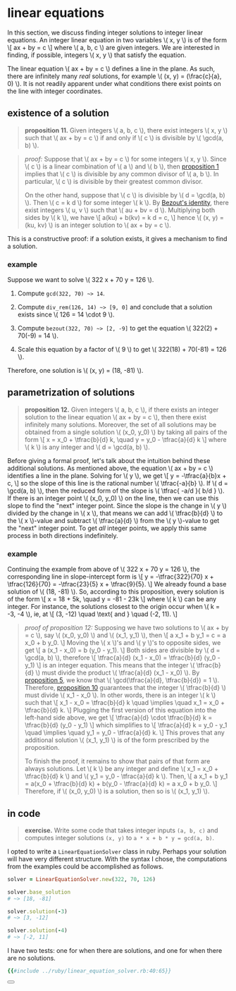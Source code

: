 # linear equations

In this section, we discuss finding integer solutions to integer linear
equations.  An integer linear equation in two variables \\( x, y \\) is of the
form
\\[ ax + by = c \\]
where \\( a, b, c \\) are given integers.  We are interested in finding, if possible,
integers \\( x, y \\) that satisfy the equation.

The linear equation \\( ax + by = c \\) defines a line in the plane.  As such,
there are infinitely many *real* solutions, for example
\\( (x, y) = (\frac{c}{a}, 0) \\).  It is not readily apparent under what
conditions there exist points on the line with integer coordinates.

## existence of a solution

<span id="linear-equation-solution-existence" />

> **proposition 11.**
> Given integers \\( a, b, c \\), there exist integers \\( x, y \\) such that
> \\( ax + by = c \\) if and only if \\( c \\) is divisible by
> \\( \gcd(a, b) \\).

> *proof:*
> Suppose that \\( ax + by = c \\) for some integers \\( x, y \\).  Since
> \\( c \\) is a linear combination of \\( a \\) and \\( b \\), then
> [proposition 1](divisibility.html#linear-combination) implies that
> \\( c \\) is divisible by any common divisor of \\( a, b \\).  In particular,
> \\( c \\) is divisible by their greatest common divisor.
>
> On the other hand, suppose that \\( c \\) is divisible by
> \\( d = \gcd(a, b) \\).  Then \\( c = k d \\) for some integer
> \\( k \\).  By [Bezout's identity](bezouts_identity.html), there exist
> integers \\( u, v \\) such that \\( au + bv = d \\).  Multiplying
> both sides by \\( k \\), we have
> \\[ a(ku) + b(kv) = k d = c, \\]
> hence \\( (x, y) = (ku, kv) \\) is an integer solution to
> \\( ax + by = c \\).

This is a constructive proof: if a solution exists, it gives a mechanism to
find a solution.

### example

Suppose we want to solve \\( 322 x + 70 y = 126 \\).
1. Compute `gcd(322, 70) ~> 14`.

2. Compute `div_rem(126, 14) ~> [9, 0]` and conclude that a solution exists
   since \\( 126 = 14 \cdot 9 \\).

3. Compute `bezout(322, 70) ~> [2, -9]` to get the equation
   \\( 322(2) + 70(-9) = 14 \\).

4. Scale this equation by a factor of \\( 9 \\) to get
   \\( 322(18) + 70(-81) = 126 \\).

Therefore, one solution is \\( (x, y) = (18, -81) \\).

## parametrization of solutions

<span id="linear-equation-solutions-parametrization">

> **proposition 12.**
> Given integers \\( a, b, c \\), if there exists an integer solution to the
> linear equation \\( ax + by = c \\), then there exist infinitely many
> solutions.  Moreover, the set of all solutions may be obtained from a single
> solution \\( (x_0, y_0) \\) by taking all pairs of the form
> \\[ x = x_0 + \tfrac{b}{d} k, \quad y = y_0 - \tfrac{a}{d} k \\]
> where \\( k \\) is any integer and \\( d = \gcd(a, b) \\).

Before giving a formal proof, let's talk about the intuition behind these
additional solutions.  As mentioned above, the equation \\( ax + by = c \\)
identifies a line in the plane.  Solving for \\( y \\), we get
\\[ y = -\tfrac{a}{b}x + c, \\]
so the slope of this line is the rational number \\( \tfrac{-a}{b} \\).  If
\\( d = \gcd(a, b) \\), then the reduced form of the slope is
\\( \tfrac{ -a/d }{ b/d } \\).  If there is an integer point
\\( (x_0, y_0) \\) on the line, then we can use this slope to find the "next"
integer point.  Since the slope is the change in \\( y \\) divided by the
change in \\( x \\), that means we can add \\( \tfrac{b}{d} \\) to the
\\( x \\)-value and subtract \\( \tfrac{a}{d} \\) from the \\( y \\)-value to
get the "next" integer point.  To get *all* integer points, we apply this same
process in both directions indefinitely.

### example

Continuing the example from above of \\( 322 x + 70 y = 126 \\), the
corresponding line in slope-intercept form is
\\[ y = -\tfrac{322}{70} x + \tfrac{126}{70} = -\tfrac{23}{5} x + \tfrac{9}{5}. \\]
We already found a base solution of \\( (18, -81) \\).  So, according to this
proposition, every solution is of the form
\\[ x = 18 + 5k, \quad y = -81 - 23k \\]
where \\( k \\) can be any integer.  For instance, the solutions closest
to the origin occur when \\( k = -3, -4 \\), ie, at
\\[ (3, -12) \quad \text{ and } \quad (-2, 11). \\]

<div class="chart-container" style="position: relative;">
  <canvas id="linear-graph"></canvas>
</div>

<script>
  const gridColor = "#444";
  const pointColor = "#aa5325";
  const label = "integer points";
  const labels = [-7, -2, 3, 8, 13, 18, 23];
  const data = labels.map(x => (-23 * x + 9) / 5);
  const yTicks = { beginAtZero: false, stepSize: 20, suggestedMin: -110, suggestedMax: 30 };
  const xTicks = { stepSize: 5 };
  const gridLines = { color: gridColor, zeroLineColor: gridColor };
  const datasetOptions = {
    borderColor: "#007999",
    pointBackgroundColor: pointColor,
    pointBorderColor: pointColor,
    fill: false
  };
  let ctx = document.getElementById("linear-graph");
  let linearGraph = new Chart(ctx, {
    type: 'line',
    data: {
      labels,
      datasets: [{ label, data, ...datasetOptions }],
    },
    options: {
      scales: {
        yAxes: [{ gridLines, ticks: yTicks }],
        xAxes: [{ gridLines, ticks: xTicks }],
      }
    },
  });
</script>

> *proof of proposition 12:*
> Supposing we have two solutions to \\( ax + by = c \\), say \\( (x_0, y_0) \\)
> and \\( (x_1, y_1) \\), then
> \\[ a x_1 + b y_1 = c = a x_0 + b y_0. \\]
> Moving the \\( x \\)'s and \\( y \\)'s to opposite sides, we get
> \\[ a (x_1 - x_0) = b (y_0 - y_1). \\]
> Both sides are divisible by \\( d = \gcd(a, b) \\), therefore
> \\[ \tfrac{a}{d} (x_1 - x_0) = \tfrac{b}{d} (y_0 - y_1) \\]
> is an integer equation.  This means that the integer \\( \tfrac{b}{d} \\)
> must divide the product \\( \tfrac{a}{d} (x_1 - x_0) \\).  By
> [proposition 5](greatest_common_divisor.html#gcd-property),
> we know that \\( \gcd(\tfrac{a}{d}, \tfrac{b}{d}) = 1 \\).  Therefore,
> [proposition 10](bezouts_identity.html#divides-product-but-prime-to-first)
> guarantees that the integer \\( \tfrac{b}{d} \\) must divide \\( x_1 - x_0 \\).  In
> other words, there is an integer \\( k \\) such that
> \\[
>     x_1 - x_0 = \tfrac{b}{d} k
>       \quad \implies \quad
>     x_1 = x_0 + \tfrac{b}{d} k.
> \\]
> Plugging the first version of this equation into the left-hand side above, we
> get
> \\[ \tfrac{a}{d} \cdot \tfrac{b}{d} k = \tfrac{b}{d} (y_0 - y_1) \\]
> which simplifies to
> \\[
>     \tfrac{a}{d} k = y_0 - y_1
>       \quad \implies \quad
>     y_1 = y_0 - \tfrac{a}{d} k.
> \\]
> This proves that any additional solution \\( (x_1, y_1) \\) is of the form
> prescribed by the proposition.
>
> To finish the proof, it remains to show that pairs of that form are always
> solutions.  Let \\( k \\) be any integer and define
> \\( x_1 = x_0 + \tfrac{b}{d} k \\) and \\( y_1 =  y_0 - \tfrac{a}{d} k \\).
> Then,
> \\[
>     a x_1 + b y_1
>       = a(x_0 + \tfrac{b}{d} k) + b(y_0 - \tfrac{a}{d} k)
>       = a x_0 + b y_0.
> \\]
> Therefore, if \\( (x_0, y_0) \\) is a solution, then so is \\( (x_1, y_1) \\).

## in code

<span id="linear-equation-exercise" />

> **exercise.**
> Write some code that takes integer inputs `(a, b, c)` and computes integer
> solutions `(x, y)` to `a * x + b * y = gcd(a, b)`.

I opted to write a `LinearEquationSolver` class in ruby.  Perhaps your solution
will have very different structure.  With the syntax I chose, the computations
from the examples could be accomplished as follows.

```ruby
solver = LinearEquationSolver.new(322, 70, 126)

solver.base_solution
# ~> [18, -81]

solver.solution(-3)
# ~> [3, -12]

solver.solution(-4)
# ~> [-2, 11]
```

I have two tests: one for when there are
solutions, and one for when there are no solutions.

```ruby
{{#include ../ruby/linear_equation_solver.rb:40:65}}
```

<button class="fa fa-expand" onClick="showContent('linear-equation-solver')"></button>
<div id="linear-equation-solver" style="display: none;">

```ruby
{{#include ../ruby/linear_equation_solver.rb:7:37}}
```

</div>

